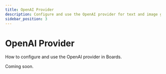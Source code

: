 ```yaml
---
title: OpenAI Provider
description: Configure and use the OpenAI provider for text and image generation.
sidebar_position: 3
---
```


# OpenAI Provider

How to configure and use the OpenAI provider in Boards.

Coming soon.
